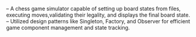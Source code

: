 – A chess game simulator capable of setting up board states from files, executing moves,validating their legality, and displays the final board state.
– Utilized design patterns like Singleton, Factory, and Observer for efficient game component management and state tracking.
